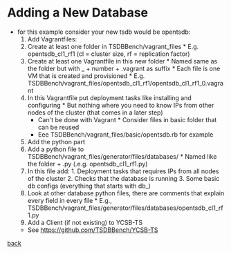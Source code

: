 # Adding a New Database
* for this example consider your new tsdb would be opentsdb:
  1. Add Vagrantfiles:
    1. Create at least one folder in TSDBBench/vagrant_files
      * E.g. opentsdb_cl1_rf1 (cl = cluster size, rf = replication factor)
    2. Create at least one Vagrantfile in this new folder
      * Named same as the folder but with _ + number + .vagrant as suffix
      * Each file is one VM that is created and provisioned
      * E.g. TSDBBench/vagrant_files/opentsdb_cl1_rf1/opentsdb_cl1_rf1_0.vagrant
    3. In this Vagrantfile put deployment tasks like installing and configuring
      * But nothing where you need to know IPs from other nodes of the cluster (that comes in a later step)
        * Can't be done with Vagrant
      * Consider files in basic folder that can be reused
        * Eee TSDBBench/vagrant_files/basic/opentsdb.rb for example
  2. Add the python part
    1. Add a python file to TSDBBench/vagrant_files/generator/files/databases/
      * Named like the folder + .py (.e.g. opentsdb_cl1_rf1.py)
    2. In this file add:
      1. Deployment tasks that requires IPs from all nodes of the cluster
      2. Checks that the database is running
      3. Some basic db configs (everything that starts with db_)
    3. Look at other database python files, there are comments that explain every field in every file
      * E.g., TSDBBench/vagrant_files/generator/files/databases/opentsdb_cl1_rf1.py
  3. Add a Client (if not existing) to YCSB-TS
    * See https://github.com/TSDBBench/YCSB-TS

[back](../)
